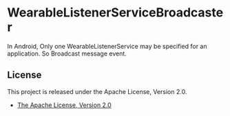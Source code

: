 WearableListenerServiceBroadcaster
==================================

In Android, Only one WearableListenerService may be specified for an application.  So Broadcast message event.


## License

This project is released under the Apache License, Version 2.0.

* [The Apache License, Version 2.0](http://www.apache.org/licenses/LICENSE-2.0)

